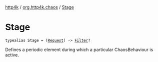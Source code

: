 [http4k](../index.md) / [org.http4k.chaos](index.md) / [Stage](./-stage.md)

# Stage

`typealias Stage = (`[`Request`](../org.http4k.core/-request/index.md)`) -> `[`Filter`](../org.http4k.core/-filter.md)`?`

Defines a periodic element during which a particular ChaosBehaviour is active.

